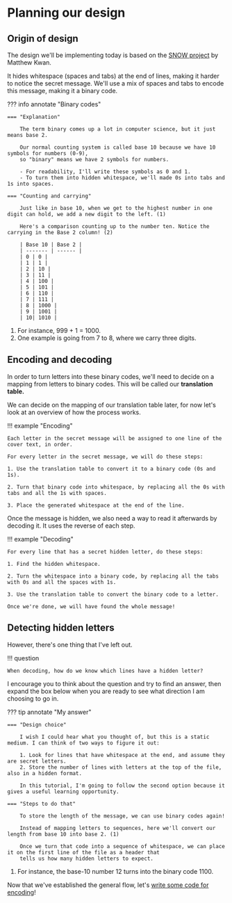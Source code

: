 # Planning our design

## Origin of design

The design we'll be implementing today is based on the [SNOW project](https://darkside.com.au/snow/) by Matthew Kwan.

It hides whitespace (spaces and tabs) at the end of lines, making it harder to notice the secret message. We'll use a mix of spaces
and tabs to encode this message, making it a binary code.

??? info annotate "Binary codes"

    === "Explanation"

        The term binary comes up a lot in computer science, but it just means base 2.

        Our normal counting system is called base 10 because we have 10 symbols for numbers (0-9),
        so "binary" means we have 2 symbols for numbers.

        - For readability, I'll write these symbols as 0 and 1.
        - To turn them into hidden whitespace, we'll made 0s into tabs and 1s into spaces.

    === "Counting and carrying"

        Just like in base 10, when we get to the highest number in one digit can hold, we add a new digit to the left. (1)

        Here's a comparison counting up to the number ten. Notice the carrying in the Base 2 column! (2)

        | Base 10 | Base 2 |
        | ------- | ------ |
        | 0 | 0 |
        | 1 | 1 |
        | 2 | 10 |
        | 3 | 11 |
        | 4 | 100 |
        | 5 | 101 |
        | 6 | 110 |
        | 7 | 111 |
        | 8 | 1000 |
        | 9 | 1001 |
        | 10| 1010 |

1.  For instance, 999 + 1 = 1000.
2.  One example is going from 7 to 8, where we carry three digits.

## Encoding and decoding

In order to turn letters into these binary codes, we'll need to decide on a mapping from letters to binary codes. This will be called our **translation table.**

We can decide on the mapping of our translation table later, for now let's look at an overview of how the process works.

!!! example "Encoding"

    Each letter in the secret message will be assigned to one line of the cover text, in order.

    For every letter in the secret message, we will do these steps:

    1. Use the translation table to convert it to a binary code (0s and 1s).

    2. Turn that binary code into whitespace, by replacing all the 0s with tabs and all the 1s with spaces.

    3. Place the generated whitespace at the end of the line.

Once the message is hidden, we also need a way to read it afterwards by decoding it. It uses the reverse of each step.

!!! example "Decoding"

    For every line that has a secret hidden letter, do these steps:

    1. Find the hidden whitespace.

    2. Turn the whitespace into a binary code, by replacing all the tabs with 0s and all the spaces with 1s.

    3. Use the translation table to convert the binary code to a letter.

    Once we're done, we will have found the whole message!

## Detecting hidden letters

However, there's one thing that I've left out.

!!! question

    When decoding, how do we know which lines have a hidden letter?

I encourage you to think about the question and try to find an answer, then expand the box below when you are ready to see
what direction I am choosing to go in.

??? tip annotate "My answer"

    === "Design choice"

        I wish I could hear what you thought of, but this is a static medium. I can think of two ways to figure it out:

        1. Look for lines that have whitespace at the end, and assume they are secret letters.
        2. Store the number of lines with letters at the top of the file, also in a hidden format.

        In this tutorial, I'm going to follow the second option because it gives a useful learning opportunity.

    === "Steps to do that"

        To store the length of the message, we can use binary codes again!

        Instead of mapping letters to sequences, here we'll convert our length from base 10 into base 2. (1)

        Once we turn that code into a sequence of whitespace, we can place it on the first line of the file as a header that
        tells us how many hidden letters to expect.

1.  For instance, the base-10 number 12 turns into the binary code 1100.

Now that we've established the general flow, let's [write some code for encoding](encoding.md)!

